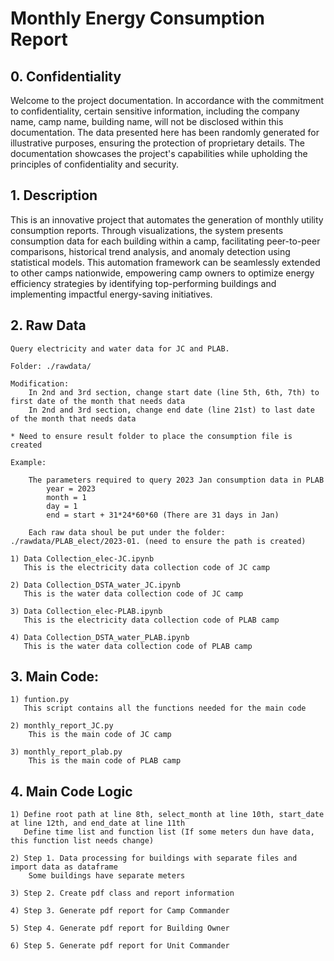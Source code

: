 # Monthly Energy Consumption Report


## 0. Confidentiality

Welcome to the project documentation. In accordance with the commitment to confidentiality, certain sensitive information, including the company name, camp name, building name, will not be disclosed within this documentation. The data presented here has been randomly generated for illustrative purposes, ensuring the protection of proprietary details. The documentation showcases the project's capabilities while upholding the principles of confidentiality and security.

## 1. Description

This is an innovative project that automates the generation of monthly utility consumption reports. Through visualizations, the system presents consumption data for each building within a camp, facilitating peer-to-peer comparisons, historical trend analysis, and anomaly detection using statistical models. This automation framework can be seamlessly extended to other camps nationwide, empowering camp owners to optimize energy efficiency strategies by identifying top-performing buildings and implementing impactful energy-saving initiatives.

## 2. Raw Data

    Query electricity and water data for JC and PLAB.
    
    Folder: ./rawdata/

    Modification: 
        In 2nd and 3rd section, change start date (line 5th, 6th, 7th) to first date of the month that needs data
        In 2nd and 3rd section, change end date (line 21st) to last date of the month that needs data

    * Need to ensure result folder to place the consumption file is created
        
    Example:

        The parameters required to query 2023 Jan consumption data in PLAB
            year = 2023
            month = 1
            day = 1
            end = start + 31*24*60*60 (There are 31 days in Jan)
    
        Each raw data shoul be put under the folder: ./rawdata/PLAB_elect/2023-01. (need to ensure the path is created)

    1) Data Collection_elec-JC.ipynb
       This is the electricity data collection code of JC camp

    2) Data Collection_DSTA_water_JC.ipynb
       This is the water data collection code of JC camp
    
    3) Data Collection_elec-PLAB.ipynb
       This is the electricity data collection code of PLAB camp

    4) Data Collection_DSTA_water_PLAB.ipynb
       This is the water data collection code of PLAB camp

## 3. Main Code:

    1) funtion.py
       This script contains all the functions needed for the main code
    
    2) monthly_report_JC.py
        This is the main code of JC camp

    3) monthly_report_plab.py
        This is the main code of PLAB camp

## 4. Main Code Logic

    1) Define root path at line 8th, select_month at line 10th, start_date at line 12th, and end_date at line 11th
       Define time list and function list (If some meters dun have data, this function list needs change)

    2) Step 1. Data processing for buildings with separate files and import data as dataframe
        Some buildings have separate meters
    
    3) Step 2. Create pdf class and report information

    4) Step 3. Generate pdf report for Camp Commander

    5) Step 4. Generate pdf report for Building Owner

    6) Step 5. Generate pdf report for Unit Commander








